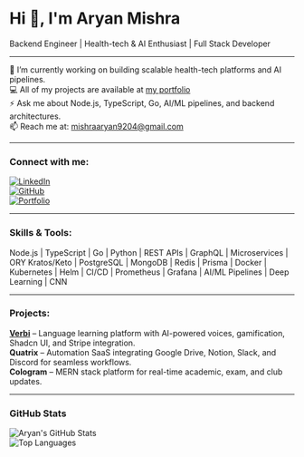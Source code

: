 # Hi 👋, I'm Aryan Mishra

Backend Engineer | Health-tech & AI Enthusiast | Full Stack Developer

---

🌱 I’m currently working on building scalable health-tech platforms and AI pipelines.  
💻 All of my projects are available at [my portfolio](https://aryanmishra.vercel.app/)  
⚡ Ask me about Node.js, TypeScript, Go, AI/ML pipelines, and backend architectures.  
📫 Reach me at: mishraaryan9204@gmail.com  

---

### Connect with me:

[![LinkedIn](https://img.shields.io/badge/LinkedIn-Aryan-blue?logo=linkedin&logoColor=white)](https://www.linkedin.com/in/aryanmishra09/)  
[![GitHub](https://img.shields.io/badge/GitHub-Aryan-black?logo=github&logoColor=white)](https://github.com/AryanMishra09)  
[![Portfolio](https://img.shields.io/badge/Portfolio-Website-green?logo=vercel&logoColor=white)](https://aryanmishra.vercel.app/)  

---

### Skills & Tools:

Node.js | TypeScript | Go | Python | REST APIs | GraphQL | Microservices | ORY Kratos/Keto | PostgreSQL | MongoDB | Redis | Prisma | Docker | Kubernetes | Helm | CI/CD | Prometheus | Grafana | AI/ML Pipelines | Deep Learning | CNN  

---

### Projects:

**[Verbi](https://verbi-tau.vercel.app/)** – Language learning platform with AI-powered voices, gamification, Shadcn UI, and Stripe integration.  
**Quatrix** – Automation SaaS integrating Google Drive, Notion, Slack, and Discord for seamless workflows.  
**Cologram** – MERN stack platform for real-time academic, exam, and club updates.  

---

### GitHub Stats

![Aryan's GitHub Stats](https://github-readme-stats.vercel.app/api?username=AryanMishra09&show_icons=true&theme=radical)  
![Top Languages](https://github-readme-stats.vercel.app/api/top-langs/?username=AryanMishra09&layout=compact&theme=radical)

